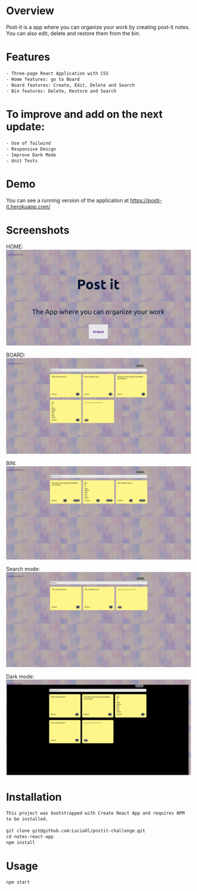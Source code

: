# Overview

Post-it is a app where you can organize your work by creating post-it notes.
You can also edit, delete and restore them from the bin.

# Features

    - Three-page React Application with CSS
    - Home features: go to Board
    - Board features: Create, Edit, Delete and Search
    - Bin features: Delete, Restore and Search

# To improve and add on the next update:

    - Use of Tailwind
    - Responsive Design
    - Improve Dark Mode
    - Unit Tests

# Demo

You can see a running version of the application at https://posti-it.herokuapp.com/

# Screenshots

 HOME:
 ![alt text](./screenshots/Home.png)

 BOARD:
 ![alt text](./screenshots/Board.png)

 BIN:
 ![alt text](./screenshots/Bin.png)

 Search mode:
 ![alt text](./screenshots/Search.png)

 Dark mode:
 ![alt text](./screenshots/DarkMode.png)

# Installation

    This project was bootstrapped with Create React App and requires NPM to be installed.

    git clone git@github.com:LuciaOl/postit-challenge.git
    cd notes-react-app
    npm install 

# Usage

    npm start

